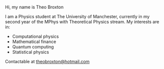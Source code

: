 Hi, my name is Theo Broxton

I am a Physics student at The University of Manchester, currently in my second year of the MPhys with Theoretical Physics stream.
My interests are in: 
- Computational physics
- Mathematical finance
- Quantum computing
- Statistical physics

Contactable at theobroxton@hotmail.com

<!---
TheoBroxton/TheoBroxton is a ✨ special ✨ repository because its `README.md` (this file) appears on your GitHub profile.
You can click the Preview link to take a look at your changes.
--->
